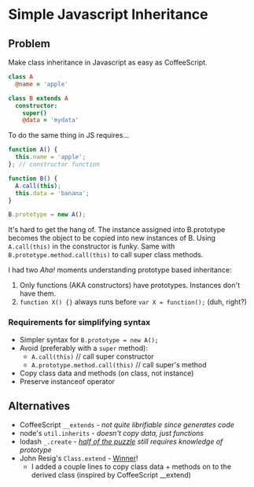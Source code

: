 # Simple Javascript Inheritance

## Problem

Make class inheritance in Javascript as easy as CoffeeScript.

```coffeescript
class A
  @name = 'apple'

class B extends A
  constructor:
    super()
    @data = 'mydata'
```

To do the same thing in JS requires...

```js
function A() {
  this.name = 'apple';
}; // constructor function

function B() { 
  A.call(this);
  this.data = 'banana';
}

B.prototype = new A();
```

It's hard to get the hang of. 
The instance assigned into B.prototype becomes the object to be copied
into new instances of B. 
Using ```A.call(this)``` in the constructor is funky. 
Same with ```B.prototype.method.call(this)``` to call super class methods.

I had two _Aha!_ moments understanding prototype based inheritance:

1. Only functions (AKA constructors) have prototypes. Instances don't have them.
2. ```function X() {}``` always runs before ```var X = function();``` (duh, right?)

### Requirements for simplifying syntax

* Simpler syntax for `B.prototype = new A();`
* Avoid (preferably with a `super` method): 
  * `A.call(this)` // call super constructor
  * `A.prototype.method.call(this)` // call super's method
* Copy class data and methods (on class, not instance)
* Preserve instanceof operator

## Alternatives

* CoffeeScript `__extends` - _not quite librifiable since generates code_
* node's `util.inherits` - _doesn't copy data, just functions_
* lodash `_.create` - _[half of the puzzle](http://lodash.com/docs#create) still requires knowledge of prototype_
* John Resig's `Class.extend` - [Winner](https://github.com/adamloving/js-extend-demo/blob/master/extend.js)!
  * I added a couple lines to copy class data + methods on to the derived class (inspired by CoffeeScript __extend)
